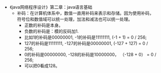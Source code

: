 + 《java网络程序设计》第二章：java语言基础
    + 补码：在计算机体系中，数值一直用补码来表示和存储。因为使用补码，符号位和数值域可以统一处理，加法和减法也可以统一处理。
        + 正数的补码是本身。
        + 负数的补码是：模的反码加1.
        + 比如1的补码是00000001, -1的补码是11111111, (-1 + 1) = 0 / 256;
        + 127的补码是11111111, -127的补码是00000001, (-127 + 127) = 0 / 256;
        + 0的补码是00000000, -128的补码是10000000， （-128 + 0） = 0 / 256;
        + 可以把0看成128。
